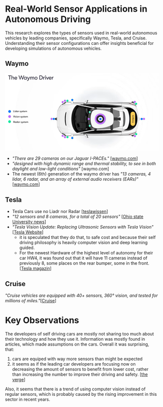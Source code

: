 # Real-World Sensor Applications in Autonomous Driving

This research explores the types of sensors used in real-world autonomous vehicles by leading companies, specifically Waymo, Tesla, and Cruise. Understanding their sensor configurations can offer insights beneficial for developing simulations of autonomous vehicles.

## Waymo 

![alt text](image.png)

- *"There are 29 cameras on our Jaguar I-PACEs."* [[waymo.com](https://waymo.com/waymo-driver/)]
- *"designed with high dynamic range and thermal stability, to see in both daylight and low-light conditions"* [waymo.com]
- The newest (6th) generation of the waymo driver has *"13 cameras, 4 lidar, 6 radar, and an array of external audio receivers (EARs)"* [[waymo.com](https://waymo.com/blog/2024/08/meet-the-6th-generation-waymo-driver/)]
  
## Tesla 

- Tesla Cars use no Liadr nor Radar [[teslawissen](https://teslawissen.ch/tesla-autopilot-unterschiede-der-hardware-generationen/)]
- *"12 sensors and 8 cameras, for a total of 20 sensors"* [[Ohio state University news](https://u.osu.edu/engr2367selfdrivingcars/how-does-a-self-driving-car-work-1-false/)]
- *"Tesla Vision Update: Replacing Ultrasonic Sensors with Tesla Vision"* [[Tesla Website](https://www.tesla.com/support/transitioning-tesla-vision)]
    - it is speculated that they do that, to safe cost and because their self driving philosophy is heavily computer vision and deep learning guided. 
  - For the newest Hardware of the highest level of autonomy for their car HW4, it was found out that it will have 11 cameras instead of previously 8, some places on the rear bumper, some in the front. [[Tesla magazin](https://teslamag.de/news/neue-autopilot-hardware-tesla-anschluesse-radar-mehr-kameras-56719)]

## Cruise

*"Cruise vehicles are equipped with 40+ sensors, 360° vision, and tested for millions of miles."*[[Cruise](https://www.getcruise.com/)]

# Key Observations


The developers of self driving cars are mostly not sharing too much about their technology and how they use it. Information was mostly found in articles, which made assumptions on the cars. 
Overall it was surprising, that: 
1. cars are equiped with way more sensors than might be expected
2. it seems as if the leading car developers are focusing now on decreasing the amount of sensors to benefit from lower cost, rather than increasing the number to improve their driving and safety. [[the verge](https://www.theverge.com/2018/3/28/17172666/uber-self-driving-crash-sensor-lidar-email-ducey)]

Also, it seems that there is a trend of using computer vision instead of regular sensors, which is probably caused by the rising improvement in this sector in recent years. 